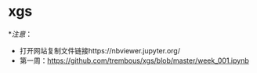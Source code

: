 # xgs
**注意*：
- 打开网站复制文件链接https://nbviewer.jupyter.org/
- 第一周：https://github.com/trembous/xgs/blob/master/week_001.ipynb